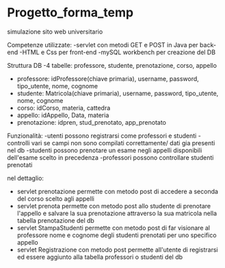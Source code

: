 # Progetto_forma_temp
simulazione sito web universitario

Competenze utilizzate:
-servlet con metodi GET e POST in Java per back-end
-HTML e Css per front-end
-mySQL workbench per creazione del DB

Struttura DB
-4 tabelle: professore, studente, prenotazione, corso, appello
- professore: idProfessore(chiave primaria), username, password, tipo_utente, nome, cognome
- studente: Matricola(chiave primaria), username, password, tipo_utente, nome, cognome
- corso: idCorso, materia, cattedra
- appello: idAppello, Data, materia
- prenotazione: idpren, stud_prenotato, app_prenotato
  
Funzionalità:
-utenti possono registrarsi come professori e studenti
-controlli vari se campi non sono compilati correttamente/ dati gia presenti nel db
-studenti possono prenotare un esame negli appelli disponibili dell'esame scelto in precedenza
-professori possono controllare studenti prenotati

nel dettaglio:
- servlet prenotazione permette con metodo post di accedere a seconda del corso scelto agli appelli
- servlet prenota permette con metodo post allo studente di prenotare l'appello e salvare la sua prenotazione attraverso la sua matricola nella tabella prenotazione del db
- servlet StampaStudenti permette con metodo post di far visionare al professore nome e cognome degli studenti prenotati per uno specifico appello
- servlet Registrazione con metodo post permette all'utente di registrarsi ed essere aggiunto alla tabella professori o studenti del db
